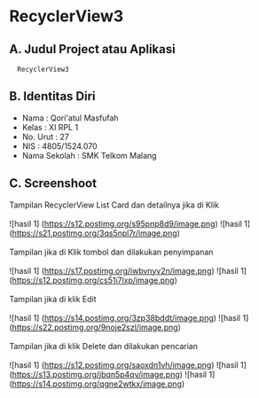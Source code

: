 # RecyclerView3

## A. Judul Project atau Aplikasi
      RecyclerView3

## B. Identitas Diri
   - Nama          : Qori'atul Masfufah
   - Kelas         : XI RPL 1
   - No. Urut      : 27
   - NIS           : 4805/1524.070
   - Nama Sekolah  : SMK Telkom Malang

## C. Screenshoot
   Tampilan RecyclerView List Card dan detailnya jika di Klik
   <br><br>
   ![hasil 1] (https://s12.postimg.org/s95pnp8d9/image.png)
   ![hasil 1] (https://s21.postimg.org/3qs5npl7r/image.png)
   <br><br>
   Tampilan jika di Klik tombol dan dilakukan penyimpanan
   <br><br>
   ![hasil 1] (https://s17.postimg.org/iwbvnyv2n/image.png)
   ![hasil 1] (https://s12.postimg.org/cs51i7lxp/image.png)
   <br><br>
   Tampilan jika di klik Edit
   <br><br>
   ![hasil 1] (https://s14.postimg.org/3zp38bddt/image.png)
   ![hasil 1] (https://s22.postimg.org/9noje2szl/image.png)
   <br><br>
   Tampilan jika di klik Delete dan dilakukan pencarian
   <br><br>
   ![hasil 1] (https://s12.postimg.org/saoxdn1vh/image.png)
   ![hasil 1] (https://s13.postimg.org/jbqn5p4qv/image.png)
   ![hasil 1] (https://s14.postimg.org/qgne2wtkx/image.png)
<br><br>
